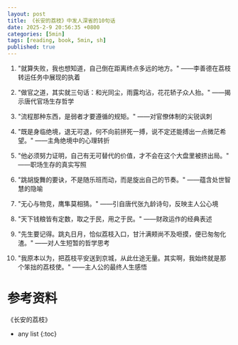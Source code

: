 ```yaml
---
layout: post
title: 《长安的荔枝》中发人深省的10句话
date: 2025-2-9 20:56:35 +0800
categories: [5min]
tags: [reading, book, 5min, sh]
published: true
---
```



1. "就算失败，我也想知道，自己倒在距离终点多远的地方。"
——李善德在荔枝转运任务中展现的执着

2. "做官之道，其实就三句话：和光同尘，雨露均沾，花花轿子众人抬。"
——揭示唐代官场生存哲学

3. "流程那种东西，是弱者才要遵循的规矩。"
——对官僚体制的尖锐讽刺

4. "既是身临绝境，退无可退，何不向前拼死一搏，说不定还能搏出一点微茫希望。"
——主角绝境中的心理转折

5. "他必须努力证明，自己有无可替代的价值，才不会在这个大盘里被挤出局。"
——职场生存的真实写照

6. "跳胡旋舞的要诀，不是随乐班而动，而是旋出自己的节奏。"
——蕴含处世智慧的隐喻

7. "无心与物竞，鹰隼莫相猜。"
——引自唐代张九龄诗句，反映主人公心境

8. "天下钱粮皆有定数，取之于民，用之于民。"
——财政运作的经典表述

9. "先生要记得。跳丸日月，恰似荔枝入口，甘汁满颊尚不及咂摸，便已匆匆化渣。"
——对人生短暂的哲学思考

10. "我原本以为，把荔枝平安送到京城，从此仕途无量。其实啊，我始终就是那个笨拙的荔枝使。"
——主人公的最终人生感悟



# 参考资料

 《长安的荔枝》

* any list
{:toc}